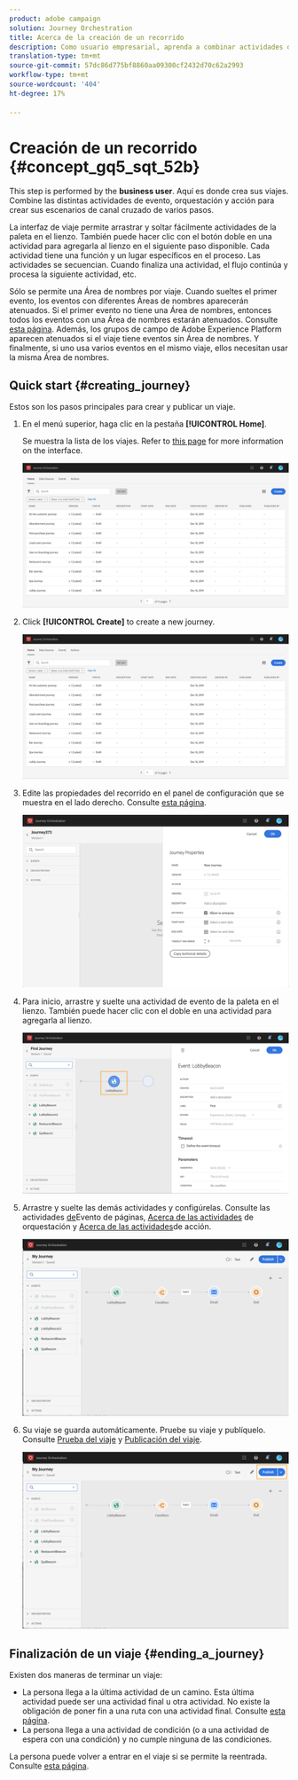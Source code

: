 ```yaml
---
product: adobe campaign
solution: Journey Orchestration
title: Acerca de la creación de un recorrido
description: Como usuario empresarial, aprenda a combinar actividades de eventos, orquestación y acciones para construir un recorrido.
translation-type: tm+mt
source-git-commit: 57dc86d775bf8860aa09300cf2432d70c62a2993
workflow-type: tm+mt
source-wordcount: '404'
ht-degree: 17%

---
```




# Creación de un recorrido {#concept_gq5_sqt_52b}

This step is performed by the **business user**. Aquí es donde crea sus viajes. Combine las distintas actividades de evento, orquestación y acción para crear sus escenarios de canal cruzado de varios pasos.

La interfaz de viaje permite arrastrar y soltar fácilmente actividades de la paleta en el lienzo. También puede hacer clic con el botón doble en una actividad para agregarla al lienzo en el siguiente paso disponible. Cada actividad tiene una función y un lugar específicos en el proceso. Las actividades se secuencian. Cuando finaliza una actividad, el flujo continúa y procesa la siguiente actividad, etc.

Sólo se permite una Área de nombres por viaje. Cuando sueltes el primer evento, los eventos con diferentes Áreas de nombres aparecerán atenuados. Si el primer evento no tiene una Área de nombres, entonces todos los eventos con una Área de nombres estarán atenuados. Consulte [esta página](../event/selecting-the-namespace.md). Además, los grupos de campo de Adobe Experience Platform aparecen atenuados si el viaje tiene eventos sin Área de nombres. Y finalmente, si uno usa varios eventos en el mismo viaje, ellos necesitan usar la misma Área de nombres.

## Quick start {#creating_journey}

Estos son los pasos principales para crear y publicar un viaje.

1. En el menú superior, haga clic en la pestaña **[!UICONTROL Home]**.

   Se muestra la lista de los viajes. Refer to [this page](../building-journeys/using-the-journey-designer.md) for more information on the interface.

   ![](../assets/journey30.png)

1. Click **[!UICONTROL Create]** to create a new journey.

   ![](../assets/journey31.png)

1. Edite las propiedades del recorrido en el panel de configuración que se muestra en el lado derecho. Consulte [esta página](../building-journeys/changing-properties.md).

   ![](../assets/journey32.png)

1. Para inicio, arrastre y suelte una actividad de evento de la paleta en el lienzo. También puede hacer clic con el doble en una actividad para agregarla al lienzo.

   ![](../assets/journey33.png)

1. Arrastre y suelte las demás actividades y configúrelas. Consulte las actividades [de](../building-journeys/event-activities.md)Evento de páginas, [Acerca de las actividades](../building-journeys/about-orchestration-activities.md) de orquestación y [Acerca de las actividades](../building-journeys/about-action-activities.md)de acción.

   ![](../assets/journey34.png)

1. Su viaje se guarda automáticamente. Pruebe su viaje y publíquelo. Consulte [Prueba del viaje](../building-journeys/testing-the-journey.md) y [Publicación del viaje](../building-journeys/publishing-the-journey.md).

   ![](../assets/journey36.png)

## Finalización de un viaje {#ending_a_journey}

Existen dos maneras de terminar un viaje:

* La persona llega a la última actividad de un camino. Esta última actividad puede ser una actividad final u otra actividad. No existe la obligación de poner fin a una ruta con una actividad final. Consulte [esta página](../building-journeys/end-activity.md).
* La persona llega a una actividad de condición (o a una actividad de espera con una condición) y no cumple ninguna de las condiciones.

La persona puede volver a entrar en el viaje si se permite la reentrada. Consulte [esta página](../building-journeys/changing-properties.md).
